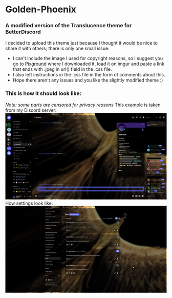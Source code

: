 # Golden-Phoenix
### A modified version of the Translucence theme for BetterDiscord

I decided to upload this theme just because I thought it would be nice to share it with others; there is only one small issue:

* I can't include the image I used for copyright reasons, so I suggest you go to [Pixground](https://www.pixground.com/phoenix-4k-wallpaper/) where I downloaded it, load it on imgur and paste a link that ends with .jpeg in url() field in the .css file.
* I also left instructions in the .css file in the form of comments about this.
* Hope there aren't any issues and you like the slightly modified theme :)
### This is how it should look like:
*Note: some parts are censored for privacy reasons*
This example is taken from my Discord server:
![Discord chat](https://raw.githubusercontent.com/Gabsan99/Golden-Phoenix/main/Screenshots/Chat.png?raw=true "Discord chat")
How settings look like:
![Discord settings](https://raw.githubusercontent.com/Gabsan99/Golden-Phoenix/main/Screenshots/Settings.png?raw=true "Discord settings")
